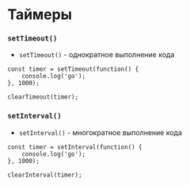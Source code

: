 # Таймеры


<!-- xxxxxxxxxxxxxxxxxxxxxxxxxxxxxxxxxxxxxxxxxxxxxxxxxxxxxxx -->
### `setTimeout()`
<!-- xxxxxxxxxxxxxxxxxxxxxxxxxxxxxxxxxxxxxxxxxxxxxxxxxxxxxxx -->
- `setTimeout()` - однократное выполнение кода

```js:no-line-numbers
const timer = setTimeout(function() { 
	console.log('go'); 
}, 1000);

clearTimeout(timer);
```


<!-- xxxxxxxxxxxxxxxxxxxxxxxxxxxxxxxxxxxxxxxxxxxxxxxxxxxxxxx -->
### `setInterval()`
<!-- xxxxxxxxxxxxxxxxxxxxxxxxxxxxxxxxxxxxxxxxxxxxxxxxxxxxxxx -->
- `setInterval()` - многократное выполнение кода

```js:no-line-numbers
const timer = setInterval(function() { 
	console.log('go'); 
}, 1000);

clearInterval(timer);
```
